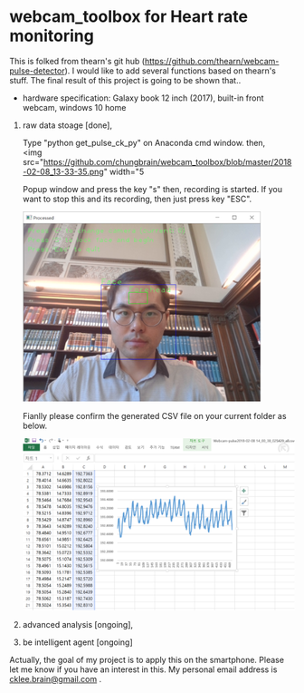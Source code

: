 # webcam_toolbox for Heart rate monitoring

This is folked from thearn's git hub (https://github.com/thearn/webcam-pulse-detector).
I would like to add several functions based on thearn's stuff.
The final result of this project is going to be shown that..

* hardware specification: Galaxy book 12 inch (2017), built-in front webcam, windows 10 home 

1. raw data stoage [done], 

   Type "python get_pulse_ck_py" on Anaconda cmd window. then,
   
   <img src="https://github.com/chungbrain/webcam_toolbox/blob/master/2018-02-08_13-33-35.png" width="5 
   
   Popup window and press the key "s" then, recording is started.
   If you want to stop this and its recording, then just press key "ESC".
   
   <img src="https://github.com/chungbrain/webcam_toolbox/blob/master/2018-02-08_16-48-13.png" width="420">
   
   Fianlly please confirm the generated CSV file on your current folder as below.
   
   <img src="https://github.com/chungbrain/webcam_toolbox/blob/master/2018-02-08_14-02-28.png" width="540">
   
2. advanced analysis [ongoing],
   
3. be intelligent agent [ongoing]


Actually, the goal of my project is to apply this on the smartphone. 
Please let me know if you have an interest in this.
My personal email address is cklee.brain@gmail.com .

